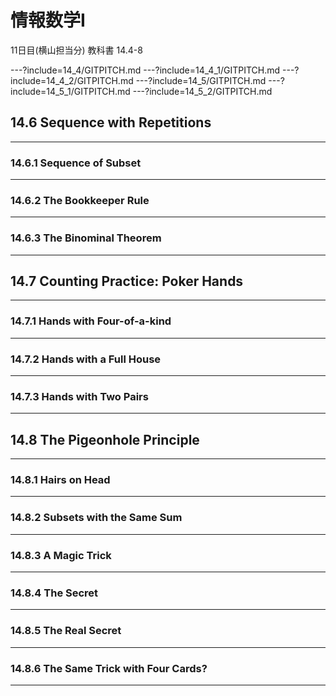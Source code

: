 # 情報数学I
11日目(横山担当分)
教科書 14.4-8

---?include=14_4/GITPITCH.md
---?include=14_4_1/GITPITCH.md
---?include=14_4_2/GITPITCH.md
---?include=14_5/GITPITCH.md
---?include=14_5_1/GITPITCH.md
---?include=14_5_2/GITPITCH.md
## 14.6 Sequence with Repetitions

---
### 14.6.1 Sequence of Subset

---
### 14.6.2 The Bookkeeper Rule

---
### 14.6.3 The Binominal Theorem

---
## 14.7 Counting Practice: Poker Hands

---
### 14.7.1 Hands with Four-of-a-kind

---
### 14.7.2 Hands with a Full House

---
### 14.7.3 Hands with Two Pairs

---
## 14.8 The Pigeonhole Principle

---
### 14.8.1 Hairs on Head

---
### 14.8.2 Subsets with the Same Sum

---
### 14.8.3 A Magic Trick

---
### 14.8.4 The Secret

---
### 14.8.5 The Real Secret

---
### 14.8.6 The Same Trick with Four Cards?

---
### 
